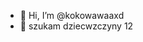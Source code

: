 - 👋 Hi, I’m @kokowawaaxd
- 💞️ szukam dziecwzczyny 12 

<!---
kokowawaaxd/kokowawaaxd is a ✨ special ✨ repository because its `README.md` (this file) appears on your GitHub profile.
You can click the Preview link to take a look at your changes.
--->

